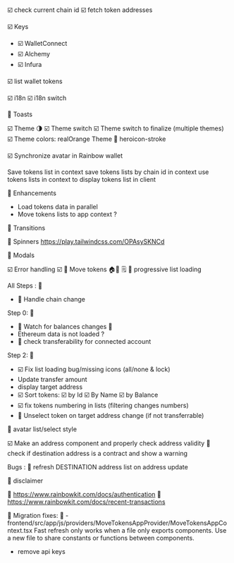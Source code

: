 ☑️ check current chain id
☑️ fetch token addresses


☑️ Keys
- ☑️ WalletConnect
- ☑️ Alchemy
- ☑️ Infura



☑️ list wallet tokens


☑️ i18n
☑️ i18n switch

🚧 Toasts

☑️ Theme 🌗
☑️ Theme switch
☑️ Theme switch to finalize (multiple themes)
☑️ Theme colors: realOrange Theme
🚧 heroicon-stroke

☑️ Synchronize avatar in Rainbow wallet


Save tokens list in context
save tokens lists by chain id in context
use tokens lists in context to display tokens list in client


🚧 Enhancements
- Load tokens data in parallel
- Move tokens lists to app context ?

🚧 Transitions

🚧 Spinners
https://play.tailwindcss.com/OPAsySKNCd

🚧 Modals

☑️ Error handling
☑️ 🚧 Move tokens 🏠🏡
🗒 🚧 progressive list loading


All Steps : 🚧 
- 🚧 Handle chain change



Step 0: 🚧 
- 🚧 Watch for balances changes 👀
- Ethereum data is not loaded ?
- 🚧 check transferability for connected account

Step 2: 🚧 
- ☑️ Fix list loading bug/missing icons (all/none & lock)
- Update transfer amount
- display target address
- ☑️ Sort tokens: ☑️ by Id  ☑️ By Name  ☑️ by Balance
- ☑️ fix tokens numbering in lists (filtering changes numbers)
- 🚧 Unselect token on target address change (if not transferrable)



🚧 avatar list/select style

☑️ Make an address component and properly check address validity
🚧 check if destination address is a contract and show a warning


Bugs :
  🐜 refresh DESTINATION address list on address update


🚧 disclaimer

👀 https://www.rainbowkit.com/docs/authentication
👀 https://www.rainbowkit.com/docs/recent-transactions



🚧 Migration fixes:
🚧 - frontend/src/app/js/providers/MoveTokensAppProvider/MoveTokensAppContext.tsx
      Fast refresh only works when a file only exports components. Use a new file to share constants or functions between components.
   - remove api keys